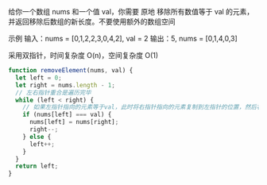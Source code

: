 给你一个数组 nums 和一个值 val，你需要 原地 移除所有数值等于 val 的元素，并返回移除后数组的新长度。不要使用额外的数组空间

示例
输入：nums = [0,1,2,2,3,0,4,2], val = 2
输出：5, nums = [0,1,4,0,3]

采用双指针，时间复杂度 O(n)，空间复杂度 O(1)

```js
function removeElement(nums, val) {
  let left = 0;
  let right = nums.length - 1;
  // 左右指针重合是遍历完毕
  while (left < right) {
    // 如果左指针指向的元素等于val，此时将右指针指向的元素复制到左指针的位置，然后右指针左移一位。如果赋值过来的元素恰好也等于val，可以继续把右指针指向的元素的值赋值过来
    if (nums[left] === val) {
      nums[left] = nums[right];
      right--;
    } else {
      left++;
    }
  }
  return left;
}
```
